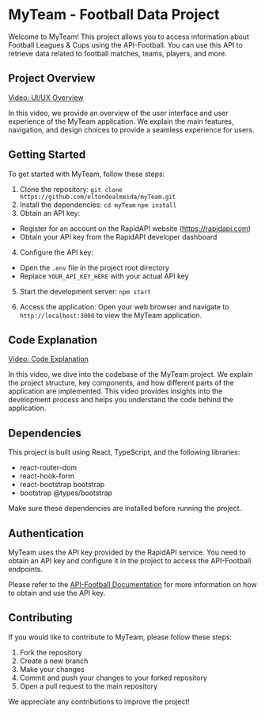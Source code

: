 # MyTeam - Football Data Project

Welcome to MyTeam! This project allows you to access information about Football Leagues & Cups using the API-Football. You can use this API to retrieve data related to football matches, teams, players, and more.

## Project Overview

[Video: UI/UX Overview](link_para_o_video_1)

In this video, we provide an overview of the user interface and user experience of the MyTeam application. We explain the main features, navigation, and design choices to provide a seamless experience for users.

## Getting Started

To get started with MyTeam, follow these steps:

1. Clone the repository: `git clone https://github.com/eltondealmeida/myTeam.git`
2. Install the dependencies:
   `cd myTeam`
   `npm install`
3. Obtain an API key:

- Register for an account on the RapidAPI website (https://rapidapi.com)
- Obtain your API key from the RapidAPI developer dashboard

4. Configure the API key:

- Open the `.env` file in the project root directory
- Replace `YOUR_API_KEY_HERE` with your actual API key

5. Start the development server: `npm start`

6. Access the application:
   Open your web browser and navigate to `http://localhost:3000` to view the MyTeam application.

## Code Explanation

[Video: Code Explanation](link_para_o_video_2)

In this video, we dive into the codebase of the MyTeam project. We explain the project structure, key components, and how different parts of the application are implemented. This video provides insights into the development process and helps you understand the code behind the application.

## Dependencies

This project is built using React, TypeScript, and the following libraries:

- react-router-dom
- react-hook-form
- react-bootstrap bootstrap
- bootstrap @types/bootstrap

Make sure these dependencies are installed before running the project.

## Authentication

MyTeam uses the API key provided by the RapidAPI service. You need to obtain an API key and configure it in the project to access the API-Football endpoints.

Please refer to the [API-Football Documentation](https://api-football-v1.p.rapidapi.com/v3/) for more information on how to obtain and use the API key.

## Contributing

If you would like to contribute to MyTeam, please follow these steps:

1. Fork the repository
2. Create a new branch
3. Make your changes
4. Commit and push your changes to your forked repository
5. Open a pull request to the main repository

We appreciate any contributions to improve the project!

